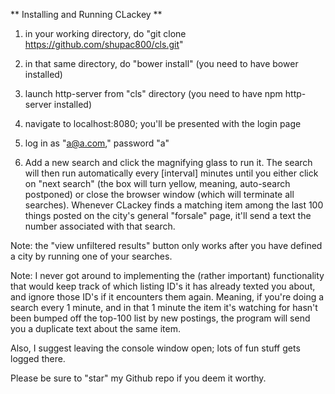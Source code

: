 ** Installing and Running CLackey **

1.  in your working directory, do "git clone https://github.com/shupac800/cls.git"

2.  in that same directory, do "bower install" (you need to have bower installed)

3.  launch http-server from "cls" directory (you need to have npm http-server installed)

4.  navigate to localhost:8080; you'll be presented with the login page

5.  log in as "a@a.com," password "a"

6.  Add a new search and click the magnifying glass to run it.  The search will then run automatically every [interval] minutes until you either click on "next search" (the box will turn yellow, meaning, auto-search postponed) or close the browser window (which will terminate all searches).  Whenever CLackey finds a matching item among the last 100 things posted on the city's general "forsale" page, it'll send a text the number associated with that search.

Note: the "view unfiltered results" button only works after you have defined a city by running one of your searches.

Note: I never got around to implementing the (rather important) functionality that would keep track of which listing ID's it has already texted you about, and ignore those ID's if it encounters them again.  Meaning, if you're doing a search every 1 minute, and in that 1 minute the item it's watching for hasn't been bumped off the top-100 list by new postings, the program will send you a duplicate text about the same item. 

Also, I suggest leaving the console window open; lots of fun stuff gets logged there.

Please be sure to "star" my Github repo if you deem it worthy.
